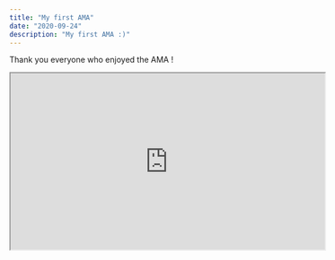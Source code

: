 ```yaml
---
title: "My first AMA"
date: "2020-09-24"
description: "My first AMA :)"
---
```


Thank you everyone who enjoyed the AMA !

<iframe width="560" height="315" src="https://www.youtube.com/embed/DXJO3AraeMQ" allow="accelerometer; autoplay;" allowfullscreen></iframe>